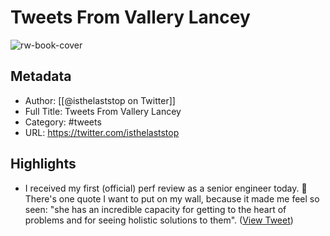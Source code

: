 # Tweets From Vallery Lancey

![rw-book-cover](https://pbs.twimg.com/profile_images/1692340374193233920/uKGJEf1s.jpg)

## Metadata
- Author: [[@isthelaststop on Twitter]]
- Full Title: Tweets From Vallery Lancey
- Category: #tweets
- URL: https://twitter.com/isthelaststop

## Highlights
- I received my first (official) perf review as a senior engineer today. 🎉
  There's one quote I want to put on my wall, because it made me feel so seen: "she has an incredible capacity for getting to the heart of problems and for seeing holistic solutions to them". ([View Tweet](https://twitter.com/isthelaststop/status/1441182842487066625))
